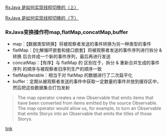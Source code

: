 

[RxJava 是如何实现线程切换的（上）](https://www.jianshu.com/p/3dd582bb10cc)

[RxJava 是如何实现线程切换的（下）](https://www.jianshu.com/p/88aa273d37be)

### RxJava变换操作符map,flatMap,concatMap,buffer

- map：【数据类型转换】将被观察者发送的事件转换为另一种类型的事件
- flatMap：【化解循环嵌套和接口嵌套】将被观察者发送的事件序列进行拆分 & 转换 后合并成一个新的事件序列，最后再进行发送
- concatMap：【有序】与 flatMap 的 区别在于，拆分 & 重新合并生成的事件序列 的顺序与被观察者旧序列生产的顺序一致
- flatMapIterable：相当于对 flatMap 的数据进行了二次扁平化
- buffer：定期从被观察者发送的事件中获取一定数量的事件并放到缓存区中，然后把这些数据集合打包发射

> The map operator creates a new Observable that emits items that have been converted from items emitted by the source Observable. The map operator would allow us, for example, to turn an Observable that emits Storys into an Observable that emits the titles of those Storys.

[link](https://www.jianshu.com/p/c820afafd94b)